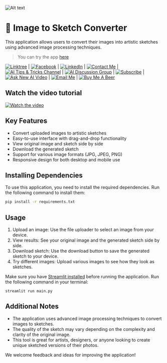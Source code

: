 ![Alt text](https://i.imgur.com/e7bsSxA.jpeg)

# 🎨 Image to Sketch Converter

This application allows users to convert their images into artistic sketches using advanced image processing techniques.

> You can try the app [here](https://sagi-ai-video-to-anime.streamlit.app/)

[![Linktree](https://img.shields.io/badge/linktree-white?style=for-the-badge&logo=linktree&logoColor=43E55E)](https://linktr.ee/sagib?lt_utm_source=lt_share_link#373198503) |
[![Facebook](https://img.shields.io/badge/facebook-white?style=for-the-badge&logo=facebook&logoColor=0866FF)](https://www.facebook.com/sagi.baron) |
[![LinkedIn](https://img.shields.io/badge/linkedin-white?style=for-the-badge&logo=linkedin&logoColor=0A66C2)](https://www.linkedin.com/in/sagi-bar-on) |
[![Contact Me](https://img.shields.io/badge/CONTACT_ME-white?style=for-the-badge&logo=whatsapp&logoColor=25D366)](https://api.whatsapp.com/send?phone=972549995050) |
[![AI Tips & Tricks Channel](https://img.shields.io/badge/AI_TIPS_&_TRICKS_CHANNEL-white?style=for-the-badge&logo=whatsapp&logoColor=25D366)](https://whatsapp.com/channel/0029Vaj33VkEawds11JP9o1c) |
[![AI Discussion Group](https://img.shields.io/badge/AI_DISCUSSION_GROUP-white?style=for-the-badge&logo=whatsapp&logoColor=25D366)](https://whatsapp.com/channel/0029Vaj33VkEawds11JP9o1c) |
[![Subscribe](https://img.shields.io/badge/Subscribe_to_my_YouTube_channel-white?style=for-the-badge&logo=youtube&logoColor=FF0000)](https://www.youtube.com/@SagiBaron) |
[![Ask New AI Video](https://img.shields.io/badge/Ask_For_New_AI_Video-white?style=for-the-badge&logo=GoogleForms&logoColor=7248B9)](https://forms.gle/b5hw4Rfe6ZtXuiQV6) |
[![Email Me](https://img.shields.io/badge/email_me-white?style=for-the-badge&logo=gmail&logoColor=EA4335)](mailto:sagi.baron76@gmail.com) |
[![Buy Me A Beer](https://img.shields.io/badge/Buy_Me_A_Beer-white?style=for-the-badge&logo=buymeacoffee&logoColor=FFDD00)](https://buymeacoffee.com/sagibar)

## Watch the video tutorial

[![Watch the video](https://img.youtube.com/vi/VIDEO_ID/maxresdefault.jpg)](https://youtu.be/VIDEO_ID)

## Key Features

- Convert uploaded images to artistic sketches
- Easy-to-use interface with drag-and-drop functionality
- View original image and sketch side by side
- Download the generated sketch
- Support for various image formats (JPG, JPEG, PNG)
- Responsive design for both desktop and mobile use

## Installing Dependencies

To use this application, you need to install the required dependencies.
Run the following command to install them:

```sh
pip install -r requirements.txt
```

## Usage

1. Upload an image: Use the file uploader to select an image from your device.
2. View results: See your original image and the generated sketch side by side.
3. Download sketch: Use the download button to save the generated sketch to your device.
4. Try different images: Upload various images to see how they look as sketches.

Make sure you have [Streamlit installed](https://docs.streamlit.io/) before running the application.
Run the following command in your terminal:

```
streamlit run main.py
```

## Additional Notes

- The application uses advanced image processing techniques to convert images to sketches.
- The quality of the sketch may vary depending on the complexity and clarity of the original image.
- This tool is great for artists, designers, or anyone looking to create unique sketched versions of their photos.

We welcome feedback and ideas for improving the application!
